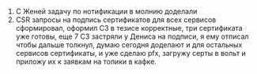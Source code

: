 1) С Женей задачу по нотификации в молнию доделали
2) СSR запросы на подпись сертификатов для всех сервисов сформировал, оформил СЗ в тезисе корректные, три сертификата уже готовы, еще 7 СЗ застряли у Дениса на подписи, я ему отписал чтобы дальше толкнул, думаю сегодня доделают и для остальных сервисов сертификаты, и уже сделаю pfx, загружу серты в вольт и приложу их к заявкам на топики в кафке.